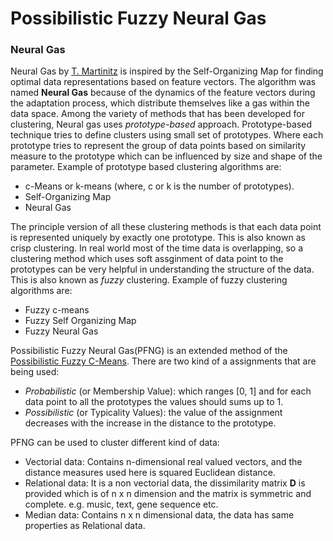 # Possibilistic Fuzzy Neural Gas
### Neural Gas
 Neural Gas by [T. Martinitz](http://ftp.ks.uiuc.edu/Publications/Papers/PDF/MART91B/MART91B.pdf) is inspired by the Self-Organizing Map for finding optimal data representations based on feature vectors. The algorithm was named **Neural Gas** because of the dynamics of the feature vectors during the adaptation process, which distribute themselves like a gas within the data space. Among the variety of methods that has been developed for clustering, Neural gas uses *prototype-based* approach. Prototype-based technique tries to define clusters using small set of prototypes. Where each prototype tries to represent the group of data points based on similarity measure to the prototype which can be influenced by size and shape of the parameter. Example of prototype based clustering algorithms are:
 
 - c-Means or k-means (where, c or k is the number of prototypes).
 - Self-Organizing Map
 - Neural Gas
 
 The principle version of all these clustering methods is that each data point is represented uniquely by exactly one prototype. This is also known as crisp clustering. In real world most of the time data is overlapping, so a clustering method which uses soft assginment of data point to the prototypes can be very helpful in understanding the structure of the data. This is also known as *fuzzy* clustering. Example of fuzzy clustering algorithms are: 

 - Fuzzy c-means
 - Fuzzy Self Organizing Map
 - Fuzzy Neural Gas
 
 Possibilistic Fuzzy Neural Gas(PFNG) is an extended method of the [Possibilistic Fuzzy C-Means](https://ieeexplore.ieee.org/stamp/stamp.jsp?tp=&arnumber=1492404). There are two kind of a assignments that are being used:
  - *Probabilistic* (or Membership Value): which ranges [0, 1] and for each data point to all the prototypes the values should sums up to 1.
  - *Possibilistic* (or Typicality Values): the value of the assignment decreases with the increase in the distance to the prototype.

PFNG can be used to cluster different kind of data:
 - Vectorial data: Contains n-dimensional real valued vectors, and the distance measures used here is squared Euclidean distance.
 - Relational data: It is a non vectorial data, the dissimilarity matrix **D** is provided which is of n x n dimension and the matrix is symmetric and complete. e.g. music, text, gene sequence etc.
 - Median data: Contains n x n dimensional data, the data has same properties as Relational data.
